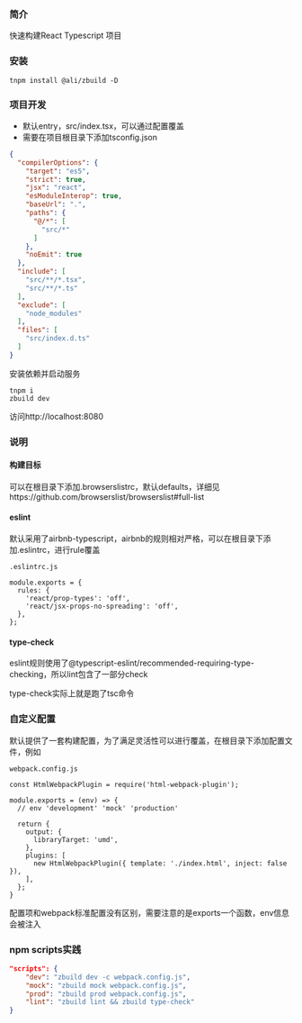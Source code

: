 ### 简介

快速构建React Typescript 项目

### 安装

```
tnpm install @ali/zbuild -D
```

### 项目开发

- 默认entry，src/index.tsx，可以通过配置覆盖
- 需要在项目根目录下添加tsconfig.json

```json
{
  "compilerOptions": {
    "target": "es5",
    "strict": true,
    "jsx": "react",
    "esModuleInterop": true,
    "baseUrl": ".",
    "paths": {
      "@/*": [
        "src/*"
      ]
    },
    "noEmit": true
  },
  "include": [
    "src/**/*.tsx",
    "src/**/*.ts"
  ],
  "exclude": [
    "node_modules"
  ],
  "files": [
    "src/index.d.ts"
  ]
}
```

安装依赖并启动服务
```
tnpm i
zbuild dev
```

访问http://localhost:8080


### 说明

#### 构建目标

可以在根目录下添加.browserslistrc，默认defaults，详细见https://github.com/browserslist/browserslist#full-list

#### eslint

默认采用了airbnb-typescript，airbnb的规则相对严格，可以在根目录下添加.eslintrc，进行rule覆盖

`.eslintrc.js`
```
module.exports = {
  rules: {
    'react/prop-types': 'off',
    'react/jsx-props-no-spreading': 'off',
  },
};
```

#### type-check

eslint规则使用了@typescript-eslint/recommended-requiring-type-checking，所以lint包含了一部分check

type-check实际上就是跑了tsc命令

### 自定义配置

默认提供了一套构建配置，为了满足灵活性可以进行覆盖，在根目录下添加配置文件，例如

`webpack.config.js`
```
const HtmlWebpackPlugin = require('html-webpack-plugin');

module.exports = (env) => {
  // env 'development' 'mock' 'production'

  return {
    output: {
      libraryTarget: 'umd',
    },
    plugins: [
      new HtmlWebpackPlugin({ template: './index.html', inject: false }),
    ],
  };
}
```
配置项和webpack标准配置没有区别，需要注意的是exports一个函数，env信息会被注入

### npm scripts实践

```json
"scripts": {
    "dev": "zbuild dev -c webpack.config.js",
    "mock": "zbuild mock webpack.config.js",
    "prod": "zbuild prod webpack.config.js",
    "lint": "zbuild lint && zbuild type-check"
}
```
